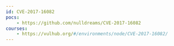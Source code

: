 ```yaml
---
id: CVE-2017-16082
pocs:
    - https://github.com/nulldreams/CVE-2017-16082
courses:
    - https://vulhub.org/#/environments/node/CVE-2017-16082/
---
```

